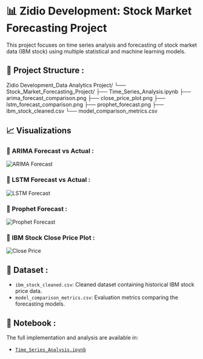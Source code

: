 # 📊 Zidio Development: Stock Market Forecasting Project

This project focuses on time series analysis and forecasting of stock market data (IBM stock) using multiple statistical and machine learning models.

## 📁 Project Structure :

Zidio Development_Data Analytics Project/
└── Stock_Market_Forecasting_Project/
├── Time_Series_Analysis.ipynb
├── arima_forecast_comparison.png
├── close_price_plot.png
├── lstm_forecast_comparison.png
├── prophet_forecast.png
├── ibm_stock_cleaned.csv
└── model_comparison_metrics.csv


## 📈 Visualizations

### 📌 ARIMA Forecast vs Actual :
![ARIMA Forecast](Stock_Market_Forecasting_Project/arima_forecast_comparison.png)

### 📌 LSTM Forecast vs Actual :
![LSTM Forecast](Stock_Market_Forecasting_Project/lstm_forecast_comparison.png)

### 📌 Prophet Forecast :
![Prophet Forecast](Stock_Market_Forecasting_Project/prophet_forecast.png)

### 📌 IBM Stock Close Price Plot :
![Close Price](Stock_Market_Forecasting_Project/close_price_plot.png)

## 📂 Dataset :

- `ibm_stock_cleaned.csv`: Cleaned dataset containing historical IBM stock price data.
- `model_comparison_metrics.csv`: Evaluation metrics comparing the forecasting models.

## 🧪 Notebook :

The full implementation and analysis are available in:
- [`Time_Series_Analysis.ipynb`](Stock_Market_Forecasting_Project/Time_Series_Analysis.ipynb)
